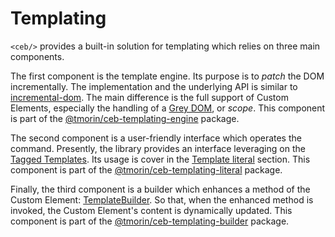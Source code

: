 # Templating

`<ceb/>` provides a built-in solution for templating which relies on three main components.

The first component is the template engine.
Its purpose is to _patch_ the DOM incrementally.
The implementation and the underlying API is similar to [incremental-dom].
The main difference is the full support of Custom Elements, especially the handling of a [Grey DOM], or _scope_.
This component is part of the [@tmorin/ceb-templating-engine](https://www.npmjs.com/package/@tmorin/ceb-templating-engine) package.

The second component is a user-friendly interface which operates the command.
Presently, the library provides an interface leveraging on the [Tagged Templates].
Its usage is cover in the [Template literal] section.
This component is part of the [@tmorin/ceb-templating-literal](https://www.npmjs.com/package/@tmorin/ceb-templating-literal) package.

Finally, the third component is a builder which enhances a method of the Custom Element: [TemplateBuilder].
So that, when the enhanced method is invoked, the Custom Element's content is dynamically updated.
This component is part of the [@tmorin/ceb-templating-builder](https://www.npmjs.com/package/@tmorin/ceb-templating-builder) package.

[TemplateBuilder]: book/custom_elements_authoring/TemplateBuilder.md
[incremental-dom]: https://google.github.io/incremental-dom
[Grey DOM]: grey_dom.md
[Tagged Templates]: https://developer.mozilla.org/en-US/docs/Web/JavaScript/Reference/Template_literals#tagged_templates
[Template literal]: template_literal.md

